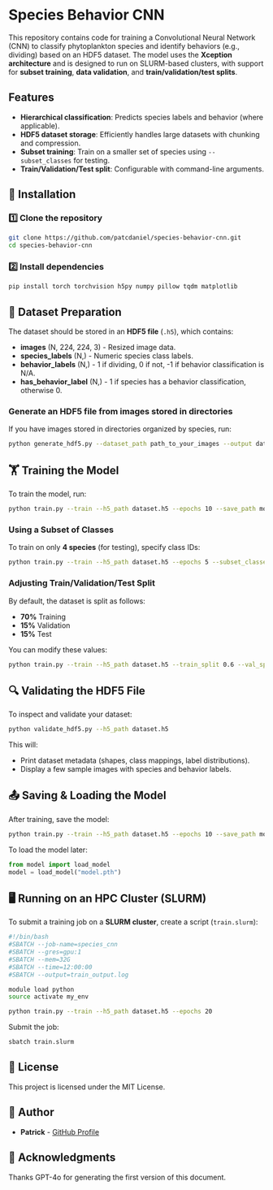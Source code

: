 # Species Behavior CNN
This repository contains code for training a Convolutional Neural Network (CNN) to classify phytoplankton species and identify behaviors (e.g., dividing) based on an HDF5 dataset. The model uses the **Xception architecture** and is designed to run  on SLURM-based clusters, with support for **subset training**, **data validation**, and **train/validation/test splits**.

## Features
- **Hierarchical classification**: Predicts species labels and behavior (where applicable).
- **HDF5 dataset storage**: Efficiently handles large datasets with chunking and compression.
- **Subset training**: Train on a smaller set of species using `--subset_classes` for testing.
- **Train/Validation/Test split**: Configurable with command-line arguments.

## 🚀 Installation
### **1️⃣ Clone the repository**
```sh
git clone https://github.com/patcdaniel/species-behavior-cnn.git
cd species-behavior-cnn
```
### **2️⃣ Install dependencies**
```sh
pip install torch torchvision h5py numpy pillow tqdm matplotlib
```

## 📂 Dataset Preparation
The dataset should be stored in an **HDF5 file** (`.h5`), which contains:
- **images** (N, 224, 224, 3) - Resized image data.
- **species_labels** (N,) - Numeric species class labels.
- **behavior_labels** (N,) - 1 if dividing, 0 if not, -1 if behavior classification is N/A.
- **has_behavior_label** (N,) - 1 if species has a behavior classification, otherwise 0.

### **Generate an HDF5 file from images stored in directories**
If you have images stored in directories organized by species, run:
```sh
python generate_hdf5.py --dataset_path path_to_your_images --output dataset.h5
```

## 🏋️ Training the Model
To train the model, run:
```sh
python train.py --train --h5_path dataset.h5 --epochs 10 --save_path model.pth
```

### **Using a Subset of Classes**
To train on only **4 species** (for testing), specify class IDs:
```sh
python train.py --train --h5_path dataset.h5 --epochs 5 --subset_classes 0 2 5 8
```

### **Adjusting Train/Validation/Test Split**
By default, the dataset is split as follows:
- **70%** Training
- **15%** Validation
- **15%** Test

You can modify these values:
```sh
python train.py --train --h5_path dataset.h5 --train_split 0.6 --val_split 0.2
```

## 🔍 Validating the HDF5 File
To inspect and validate your dataset:
```sh
python validate_hdf5.py --h5_path dataset.h5
```
This will:
- Print dataset metadata (shapes, class mappings, label distributions).
- Display a few sample images with species and behavior labels.

## 📤 Saving & Loading the Model
After training, save the model:
```sh
python train.py --train --h5_path dataset.h5 --epochs 10 --save_path model.pth
```
To load the model later:
```python
from model import load_model
model = load_model("model.pth")
```

## 🖥 Running on an HPC Cluster (SLURM)
To submit a training job on a **SLURM cluster**, create a script (`train.slurm`):
```sh
#!/bin/bash
#SBATCH --job-name=species_cnn
#SBATCH --gres=gpu:1
#SBATCH --mem=32G
#SBATCH --time=12:00:00
#SBATCH --output=train_output.log

module load python
source activate my_env

python train.py --train --h5_path dataset.h5 --epochs 20
```
Submit the job:
```sh
sbatch train.slurm
```

## 📜 License
This project is licensed under the MIT License.

## 👤 Author
- **Patrick** - [GitHub Profile](https://github.com/yourusername)

## 🌟 Acknowledgments
Thanks GPT-4o for generating the first version of this document.